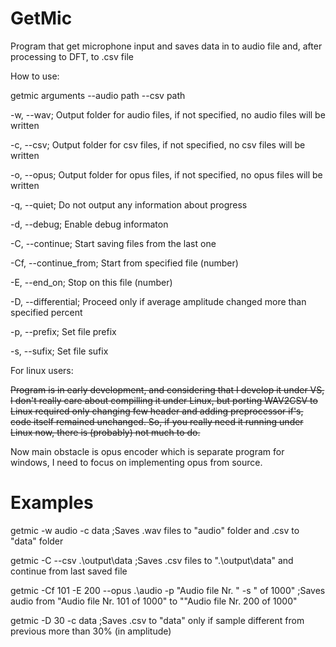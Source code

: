 
# GetMic
Program that get microphone input and saves data in to audio file and, after processing to DFT, to .csv file

How to use:

getmic arguments --audio path --csv path

-w, --wav; Output folder for audio files, if not specified, no audio files will be written

-c, --csv; Output folder for csv files, if not specified, no csv files will be written

-o, --opus; Output folder for opus files, if not specified, no opus files will be written

-q, --quiet; Do not output any information about progress

-d, --debug; Enable debug informaton

-C, --continue; Start saving files from the last one

-Cf, --continue_from; Start from specified file (number)

-E, --end_on; Stop on this file (number)

-D, --differential; Proceed only if average amplitude changed more than specified percent 

-p, --prefix; Set file prefix

-s, --sufix; Set file sufix

For linux users:

~~Program is in early development, and considering that I develop it under VS, I don't really care about compilling it under Linux, but porting WAV2CSV to Linux required only changing few header and adding preprocessor if's, code itself remained unchanged. So, if you really need it running under Linux now, there is (probably) not much to do.~~

Now main obstacle is opus encoder which is separate program for windows, I need to focus on implementing opus from source. 

# Examples

getmic -w audio -c data ;Saves .wav files to "audio" folder and .csv to "data" folder

getmic -C --csv .\output\data ;Saves .csv files to ".\output\data" and continue from last saved file

getmic -Cf 101 -E 200 --opus .\audio -p "Audio file Nr. " -s " of 1000" ;Saves audio from "Audio file Nr. 101 of 1000" to ""Audio file Nr. 200 of 1000"

getmic -D 30 -c data ;Saves .csv to "data" only if sample different from previous more than 30% (in amplitude)
